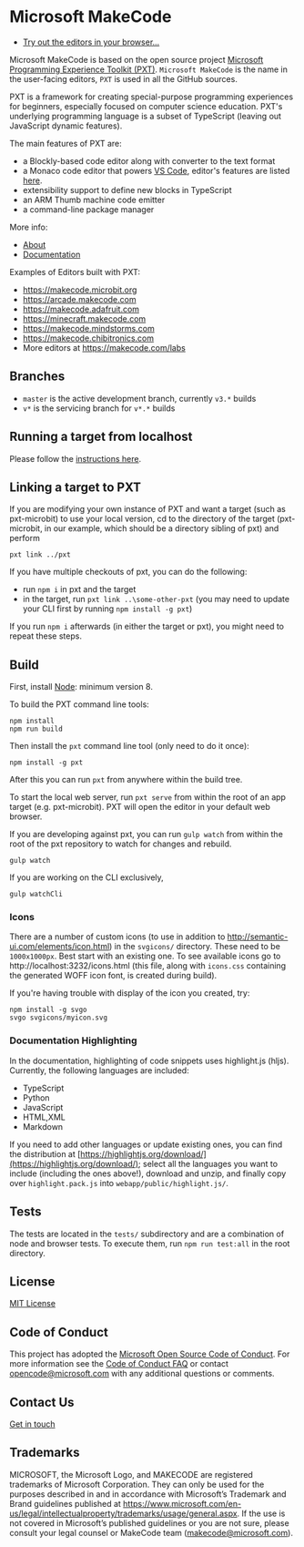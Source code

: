 # Microsoft MakeCode

* [Try out the editors in your browser...](https://makecode.com)

Microsoft MakeCode is based on the open source project [Microsoft Programming Experience Toolkit (PXT)](https://github.com/microsoft/pxt). ``Microsoft MakeCode`` is the name in the user-facing editors, ``PXT`` is used in all the GitHub sources.

PXT is a framework for creating special-purpose programming experiences for
beginners, especially focused on computer science education. PXT's underlying
programming language is a subset of TypeScript (leaving out JavaScript dynamic
features).

The main features of PXT are:
* a Blockly-based code editor along with converter to the text format
* a Monaco code editor that powers [VS Code](https://github.com/microsoft/vscode), editor's features are listed [here](https://code.visualstudio.com/docs/editor/editingevolved).
* extensibility support to define new blocks in TypeScript
* an ARM Thumb machine code emitter
* a command-line package manager

More info:
* [About](https://makecode.com/about)
* [Documentation](https://makecode.com/docs)

Examples of Editors built with PXT:

* https://makecode.microbit.org
* https://arcade.makecode.com
* https://makecode.adafruit.com
* https://minecraft.makecode.com
* https://makecode.mindstorms.com
* https://makecode.chibitronics.com
* More editors at https://makecode.com/labs

## Branches

* ``master`` is the active development branch, currently ``v3.*`` builds
* ``v*`` is the servicing branch for ``v*.*`` builds

## Running a target from localhost

Please follow the [instructions here](https://makecode.com/cli).

## Linking a target to PXT

If you are modifying your own instance of PXT and want a target (such as pxt-microbit) to use your local version, cd to the directory of the target (pxt-microbit, in our example, which should be a directory sibling of pxt) and perform

```
pxt link ../pxt
```

If you have multiple checkouts of pxt, you can do the following:
* run `npm i` in pxt and the target
* in the target, run `pxt link ..\some-other-pxt` (you may need to update your CLI first by running `npm install -g pxt`)

If you run `npm i` afterwards (in either the target or pxt), you might need to repeat these steps.

## Build

First, install [Node](https://nodejs.org/en/): minimum version 8.

To build the PXT command line tools:

```
npm install
npm run build
```

Then install the `pxt` command line tool (only need to do it once):

```
npm install -g pxt
```

After this you can run `pxt` from anywhere within the build tree.

To start the local web server, run `pxt serve` from within the root
of an app target (e.g. pxt-microbit). PXT will open the editor in your default web browser.

If you are developing against pxt, you can run `gulp watch` from within the root of the
pxt repository to watch for changes and rebuild.

```
gulp watch
```

If you are working on the CLI exclusively,

```
gulp watchCli
```

### Icons

There are a number of custom icons (to use in addition
to http://semantic-ui.com/elements/icon.html) in the `svgicons/` directory.
These need to be `1000x1000px`. Best start with an existing one. To see available icons go to
http://localhost:3232/icons.html (this file, along with `icons.css` containing
the generated WOFF icon font, is created during build).

If you're having trouble with display of the icon you created, try:
```
npm install -g svgo
svgo svgicons/myicon.svg
```

### Documentation Highlighting

In the documentation, highlighting of code snippets uses highlight.js (hljs).
Currently, the following languages are included:

* TypeScript
* Python
* JavaScript
* HTML,XML
* Markdown

If you need to add other languages or update existing ones,
you can find the distribution at [https://highlightjs.org/download/](https://highlightjs.org/download/);
select all the languages you want to include (including the ones above!),
download and unzip,
and finally copy over `highlight.pack.js` into `webapp/public/highlight.js/`.

## Tests

The tests are located in the `tests/` subdirectory and are a combination of node and
browser tests. To execute them, run `npm run test:all` in the root directory.

## License

[MIT License](https://github.com/microsoft/pxt/blob/master/LICENSE)

## Code of Conduct

This project has adopted the [Microsoft Open Source Code of Conduct](https://opensource.microsoft.com/codeofconduct/). For more information see the [Code of Conduct FAQ](https://opensource.microsoft.com/codeofconduct/faq/) or contact [opencode@microsoft.com](mailto:opencode@microsoft.com) with any additional questions or comments.

## Contact Us

[Get in touch](https://makecode.com/contact)

## Trademarks

MICROSOFT, the Microsoft Logo, and MAKECODE are registered trademarks of Microsoft Corporation. They can only be used for the purposes described in and in accordance with Microsoft’s Trademark and Brand guidelines published at https://www.microsoft.com/en-us/legal/intellectualproperty/trademarks/usage/general.aspx. If the use is not covered in Microsoft’s published guidelines or you are not sure, please consult your legal counsel or MakeCode team (makecode@microsoft.com).
